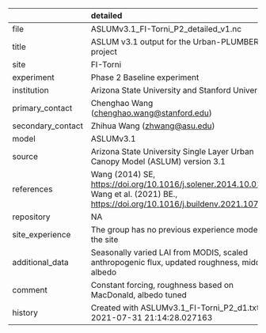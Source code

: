 |                   | detailed                                                                                                                              |
|:------------------|:--------------------------------------------------------------------------------------------------------------------------------------|
| file              | ASLUMv3.1_FI-Torni_P2_detailed_v1.nc                                                                                                  |
| title             | ASLUM v3.1 output for the Urban-PLUMBER project                                                                                       |
| site              | FI-Torni                                                                                                                              |
| experiment        | Phase 2 Baseline experiment                                                                                                           |
| institution       | Arizona State University and Stanford University                                                                                      |
| primary_contact   | Chenghao Wang (chenghao.wang@stanford.edu)                                                                                            |
| secondary_contact | Zhihua Wang (zhwang@asu.edu)                                                                                                          |
| model             | ASLUMv3.1                                                                                                                             |
| source            | Arizona State University Single Layer Urban Canopy Model (ASLUM) version 3.1                                                          |
| references        | Wang (2014) SE, https://doi.org/10.1016/j.solener.2014.10.012; Wang et al. (2021) BE., https://doi.org/10.1016/j.buildenv.2021.107593 |
| repository        | NA                                                                                                                                    |
| site_experience   | The group has no previous experience modelling the site                                                                               |
| additional_data   | Seasonally varied LAI from MODIS, scaled anthropogenic flux, updated roughness, midday albedo                                         |
| comment           | Constant forcing,  roughness based on MacDonald, albedo tuned                                                                         |
| history           | Created with ASLUMv3.1_FI-Torni_P2_d1.txt at 2021-07-31 21:14:28.027163                                                               |
